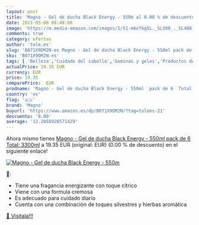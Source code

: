 ```yaml
---
layout: post
title: 'Magno - Gel de ducha Black Energy - 550m al 0.00 % de descuento'
date: 2021-05-08 08:49:06
image: 'https://m.media-amazon.com/images/I/51-m6xf6g5L._SL500_._SL400_.jpg'
comments: true
category: ofertas
author: 'tole.es'
slug: 'B071X9DM2N-es Magno - Gel de ducha Black Energy - 550ml pack de 6 Total:...'
sku: 'B071X9DM2N-es'
tags: [ 'Belleza','Cuidado del cabello','Gominas y geles','Productos de peinado','de','ducha','gel','magno', ]
actualPrice: 19.35 EUR
currency: EUR
price: 19.35
comparePrice:  EUR
prodname: 'Magno - Gel de ducha Black Energy - 550ml  pack de 6  Total: 3300ml'
country: 'es'
flag: '🇪🇸'
brand: 'Magno'
buyurl: 'https://www.amazon.es/dp/B071X9DM2N/?tag=tolees-21'
descuento: '0.00'
average: '12.2058928571429'
---
```


Ahora mismo tienes [Magno - Gel de ducha Black Energy - 550ml  pack de 6  Total: 3300ml](https://www.amazon.es/dp/B071X9DM2N/?tag=tolees-21) a 19.35 EUR (original:  EUR) (0.00 %  de descuento) en el siguiente enlace!

[![Magno - Gel de ducha Black Energy - 550m](https://m.media-amazon.com/images/I/51-m6xf6g5L._SL500_._SL400_.jpg)](https://www.amazon.es/dp/B071X9DM2N/?tag=tolees-21)

🔎:

- Tiene una fragancia energizante con toque cítrico
- Viene con una formula cremosa
- Es adecuado para cuidado diario
- Cuenta con una combinación de toques silvestres y hierbas aromática

[🛒 Visítala!!!](https://www.amazon.es/dp/B071X9DM2N/?tag=tolees-21)
